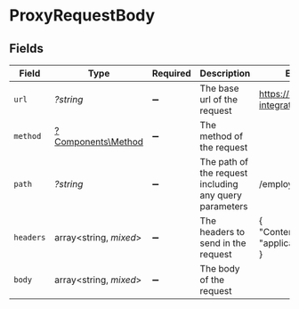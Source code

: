 # ProxyRequestBody


## Fields

| Field                                                   | Type                                                    | Required                                                | Description                                             | Example                                                 |
| ------------------------------------------------------- | ------------------------------------------------------- | ------------------------------------------------------- | ------------------------------------------------------- | ------------------------------------------------------- |
| `url`                                                   | *?string*                                               | :heavy_minus_sign:                                      | The base url of the request                             | https://api.sample-integration.com/v1                   |
| `method`                                                | [?Components\Method](../../Models/Components/Method.md) | :heavy_minus_sign:                                      | The method of the request                               |                                                         |
| `path`                                                  | *?string*                                               | :heavy_minus_sign:                                      | The path of the request including any query parameters  | /employees/directory                                    |
| `headers`                                               | array<string, *mixed*>                                  | :heavy_minus_sign:                                      | The headers to send in the request                      | {<br/>"Content-Type": "application/json"<br/>}          |
| `body`                                                  | array<string, *mixed*>                                  | :heavy_minus_sign:                                      | The body of the request                                 |                                                         |